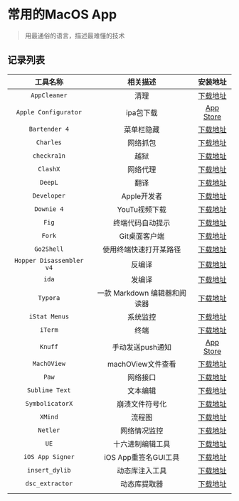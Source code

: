 # 常用的MacOS App

> 用最通俗的语言，描述最难懂的技术



## 记录列表

|         工具名称         |           相关描述           |                           安装地址                           |
| :----------------------: | :--------------------------: | :----------------------------------------------------------: |
|       `AppCleaner`       |             清理             |       [下载地址](https://freemacsoft.net/appcleaner/)        |
|   `Apple Configurator`   |          ipa包下载           | [App Store](https://apps.apple.com/us/app/apple-configurator/id1037126344?mt=12) |
|      `Bartender 4`       |          菜单栏隐藏          |      [下载地址](https://xclient.info/s/bartender.html)       |
|        `Charles`         |           网络抓包           |       [下载地址](https://xclient.info/s/charles.html)        |
|       `checkra1n`        |             越狱             |               [下载地址](https://checkra.in/)                |
|         `ClashX`         |           网络代理           |               [下载地址](https://checkra.in/)                |
|         `DeepL`          |             翻译             |               [下载地址](https://checkra.in/)                |
|       `Developer`        |         Apple开发者          |               [下载地址](https://checkra.in/)                |
|        `Downie 4`        |        YouTu视频下载         |               [下载地址](https://checkra.in/)                |
|          `Fig`           |       终端代码自动提示       |               [下载地址](https://checkra.in/)                |
|          `Fork`          |        Git桌面客户端         |              [下载地址](https://git-fork.com/)               |
|        `Go2Shell`        |    使用终端快速打开某路径    |          [下载地址](https://zipzapmac.com/go2shell)          |
| `Hopper Disassembler v4` |            反编译            |                         [下载地址]()                         |
|          `ida`           |            发编译            |                         [下载地址]()                         |
|         `Typora`         | 一款 Markdown 编辑器和阅读器 |   [下载地址](https://xclient.info/s/typora.html#versions)    |
|      `iStat Menus`       |           系统监控           | [下载地址](https://xclient.info/s/istat-menus-for-mac.html)  |
|         `iTerm`          |             终端             |               [下载地址](https://iterm2.com/)                |
|         `Knuff`          |       手动发送push通知       | [App Store](https://apps.apple.com/us/app/knuff/id993435856) |
|       `MachOView`        |      machOView文件查看       |               [下载地址](https://iterm2.com/)                |
|          `Paw`           |           网络接口           |                [下载地址](https://paw.cloud/)                |
|      `Sublime Text`      |           文本编辑           |     [下载地址](https://xclient.info/s/sublime-text.html)     |
|     `SymbolicatorX`      |        崩溃文件符号化        |     [下载地址](https://github.com/Yueoaix/SymbolicatorX)     |
|         `XMind`          |            流程图            |      [下载地址](https://xclient.info/s/xmind-zen.html)       |
|         `Netler`         |         网络情况监控         |        [下载地址](https://xclient.info/s/netler.html)        |
|           `UE`           |       十六进制编辑工具       |  [下载地址](https://xclient.info/s/ultraedit.html#versions)  |
|     `iOS App Signer`     |     iOS App重签名GUI工具     | [下载地址](https://github.com/DanTheMan827/ios-app-signer/releases) |
|      `insert_dylib`      |        动态库注入工具        |      [下载地址](https://github.com/tyilo/insert_dylib)       |
|     `dsc_extractor`      |         动态库提取器         | [下载地址](https://github.com/apple-oss-distributions/dyld/tags) |
|                          |                              |                                                              |

